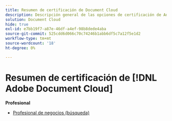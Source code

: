 ```yaml
---
title: Resumen de certificación de Document Cloud
description: Descripción general de las opciones de certificación de Adobe Document Cloud
solution: Document Cloud
hide: true
exl-id: e7bb19f7-a87e-46df-a4ef-98b8dede4aba
source-git-commit: 525cdd6d066c70c74246b1abb6df5c7a12f5e1d2
workflow-type: tm+mt
source-wordcount: '18'
ht-degree: 0%

---
```


# Resumen de certificación de [!DNL Adobe Document Cloud]

**Profesional**

* [Profesional de negocios (búsqueda)](/help/certifications/adc/adc-p-business.md) <!--AD0-D106-->
